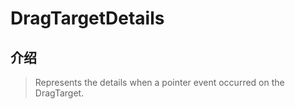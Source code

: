 # DragTargetDetails

## 介绍

> Represents the details when a pointer event occurred on the DragTarget.
